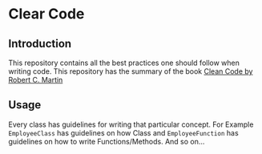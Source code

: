 # Clear Code 

## Introduction 

This repository contains all the best practices one should follow when writing code. This repository has the summary of the book <a href="https://www.goodreads.com/book/show/3735293-clean-code">Clean Code by Robert C. Martin</a> 

## Usage 

Every class has guidelines for writing that particular concept.
For Example `EmployeeClass` has guidelines on how Class and `EmployeeFunction` has guidelines on how to write Functions/Methods. And so on...